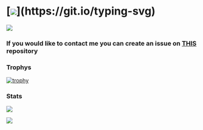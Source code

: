 # [![](https://readme-typing-svg.demolab.com?font=Fira+Code&size=25&duration=2500&pause=500&color=008FF7&width=450&lines=Hello!+My+name+is+BlooketHeck;I+like+hacking+games+like...;Blooket!;Check+out+my+repositories!;Thanks+for+visiting+my+profile.)](https://git.io/typing-svg)




![](https://komarev.com/ghpvc/?username=BlooketHeck)

### If you would like to contact me you can create an issue on [THIS](https://github.com/BlooketHeck/BlooketHeck/issues) repository

### Trophys
[![trophy](https://github-profile-trophy.vercel.app/?username=BlooketHeck&theme=onedark)](https://github.com/ryo-ma/github-profile-trophy)

### Stats 
![](https://github-readme-streak-stats.herokuapp.com?user=BlooketHeck&theme=dark&hide_border=true)

![](https://github-readme-stats.vercel.app/api?username=BlooketHeck&show_icons=true&theme=tokyonight)


